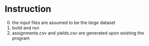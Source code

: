 # Instruction
0. the input files are assumed to be the *large* dataset
1. build and run
2. assignments.csv and yields.csv are generated upon existing the program


